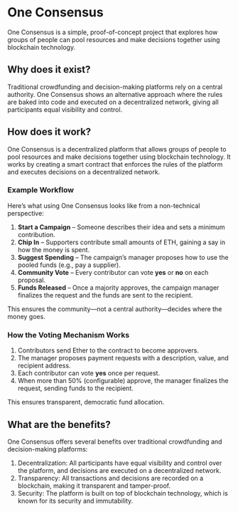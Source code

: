# One Consensus

One Consensus is a simple, proof-of-concept project that explores how groups of people can pool resources and make decisions together using blockchain technology.

## Why does it exist?

Traditional crowdfunding and decision-making platforms rely on a central authority. One Consensus shows an alternative approach where the rules are baked into code and executed on a decentralized network, giving all participants equal visibility and control.

## How does it work?

One Consensus is a decentralized platform that allows groups of people to pool resources and make decisions together using blockchain technology. It works by creating a smart contract that enforces the rules of the platform and executes decisions on a decentralized network.

### Example Workflow

Here’s what using One Consensus looks like from a non-technical perspective:

1. **Start a Campaign** – Someone describes their idea and sets a minimum contribution.
2. **Chip In** – Supporters contribute small amounts of ETH, gaining a say in how the money is spent.
3. **Suggest Spending** – The campaign’s manager proposes how to use the pooled funds (e.g., pay a supplier).
4. **Community Vote** – Every contributor can vote **yes** or **no** on each proposal.
5. **Funds Released** – Once a majority approves, the campaign manager finalizes the request and the funds are sent to the recipient.

This ensures the community—not a central authority—decides where the money goes.

### How the Voting Mechanism Works

1. Contributors send Ether to the contract to become approvers.
2. The manager proposes payment requests with a description, value, and recipient address.
3. Each contributor can vote **yes** once per request.
4. When more than 50% (configurable) approve, the manager finalizes the request, sending funds to the recipient.

This ensures transparent, democratic fund allocation.

## What are the benefits?

One Consensus offers several benefits over traditional crowdfunding and decision-making platforms:

1. Decentralization: All participants have equal visibility and control over the platform, and decisions are executed on a decentralized network.
2. Transparency: All transactions and decisions are recorded on a blockchain, making it transparent and tamper-proof.
3. Security: The platform is built on top of blockchain technology, which is known for its security and immutability.
